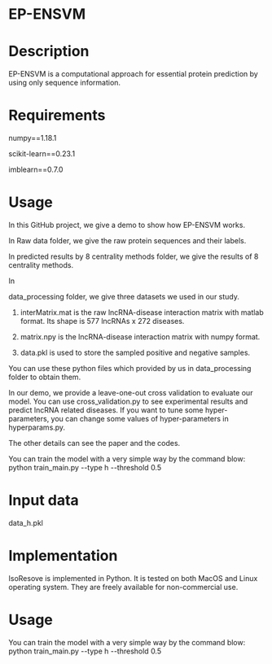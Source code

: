 # EP-ENSVM
# Description
EP-ENSVM is a computational approach for essential protein prediction by using only sequence information. 

# Requirements
numpy==1.18.1

scikit-learn==0.23.1

imblearn==0.7.0

# Usage
In this GitHub project, we give a demo to show how EP-ENSVM works. 

In Raw data folder, we give the raw protein sequences and their labels.

In predicted results by 8 centrality methods folder, we give the results of 8 centrality methods. 

In 

data_processing folder, we give three datasets we used in our study.
  
  1. interMatrix.mat is the raw lncRNA-disease interaction matrix with matlab format. Its shape is 577 lncRNAs x 272 diseases.
  
  2. matrix.npy is the lncRNA-disease interaction matrix with numpy format.
  
  3. data.pkl is used to store the sampled positive and negative samples.
  
  You can use these python files which provided by us in data_processing folder to obtain them.
  
  In our demo, we provide a leave-one-out cross validation to evaluate our model. You can use cross_validation.py to see experimental results and predict lncRNA related diseases. If you want to tune some hyper-parameters, you can change some values of hyper-parameters in hyperparams.py. 

  The other details can see the paper and the codes.
  

You can train the model with a very simple way by the command blow:
python train_main.py --type h --threshold 0.5



# Input data
data_h.pkl 

# Implementation
IsoResove is implemented in Python. It is tested on both MacOS and Linux operating system. They are freely available for non-commercial use.

# Usage
You can train the model with a very simple way by the command blow:
python train_main.py --type h --threshold 0.5
